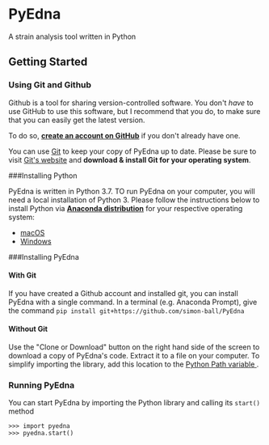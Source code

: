 # PyEdna

A strain analysis tool written in Python


## Getting Started

### Using Git and Github

Github is a tool for sharing version-controlled software. You don't _have_ to use GitHub to use this software, but I recommend that you do, to make sure that you can easily get the latest version.

To do so, [**create an account on GitHub**](https://github.com/join) if you don't already have one.

You can use [Git](https://git-scm.com/) to keep your copy of PyEdna up to date. Please be sure to visit [Git's website](https://git-scm.com/) and **download & install Git for your operating system**.

###Installing Python

PyEdna is written in Python 3.7. TO run PyEdna on your computer, you will need a local installation of Python 3. Please follow the instructions below to install Python via [**Anaconda distribution**](https://anaconda.org) for your respective operating system:

* [macOS](./mac_conda_install.md)
* [Windows](./windows_conda_install.md)

###Installing PyEdna

#### With Git

If you have created a Github account and installed git, you can install PyEdna with a single command. In a terminal (e.g. Anaconda Prompt), give the command `pip install git+https://github.com/simon-ball/PyEdna`

#### Without Git

Use the "Clone or Download" button on the right hand side of the screen to download a copy of PyEdna's code. Extract it to a file on your computer. To simplify importing the library, add this location to the [Python Path variable ](https://stackoverflow.com/questions/3402168/).


### Running PyEdna

You can start PyEdna by importing the Python library and calling its `start()` method

    >>> import pyedna
    >>> pyedna.start()